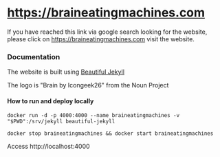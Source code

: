 # https://braineatingmachines.com

If you have reached this link via google search looking for the website, please click on https://braineatingmachines.com visit the website.


### Documentation

The website is built using [Beautiful Jekyll](https://deanattali.com/beautiful-jekyll)

The logo is "Brain by Icongeek26" from the Noun Project

#### How to run and deploy locally

```
docker run -d -p 4000:4000 --name braineatingmachines -v "$PWD":/srv/jekyll beautiful-jekyll

docker stop braineatingmachines && docker start braineatingmachines
```

Access http://localhost:4000
